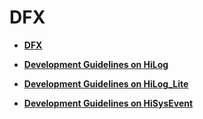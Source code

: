 # DFX<a name="EN-US_TOPIC_0000001157479395"></a>

-   **[DFX](subsys-dfx-overview.md)**  

-   **[Development Guidelines on HiLog](subsys-dfx-hilog-rich.md)**  

-   **[Development Guidelines on HiLog\_Lite](subsys-dfx-hilog-lite.md)**  

-   **[Development Guidelines on HiSysEvent](subsys-dfx-hisysevent.md)**  


